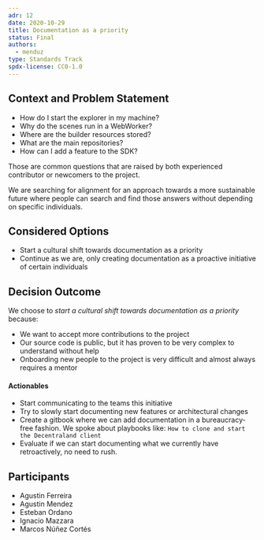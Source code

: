 ```yaml
---
adr: 12
date: 2020-10-29
title: Documentation as a priority
status: Final
authors:
  - menduz
type: Standards Track
spdx-license: CC0-1.0
---
```


## Context and Problem Statement

- How do I start the explorer in my machine?
- Why do the scenes run in a WebWorker?
- Where are the builder resources stored?
- What are the main repositories?
- How can I add a feature to the SDK?

Those are common questions that are raised by both experienced contributor or newcomers to the project.

We are searching for alignment for an approach towards a more sustainable future where people can search and find those answers without depending on specific individuals.

## Considered Options

- Start a cultural shift towards documentation as a priority
- Continue as we are, only creating documentation as a proactive initiative of certain individuals

## Decision Outcome

We choose to _start a cultural shift towards documentation as a priority_ because:

- We want to accept more contributions to the project
- Our source code is public, but it has proven to be very complex to understand without help
- Onboarding new people to the project is very difficult and almost always requires a mentor

#### Actionables

- Start communicating to the teams this initiative
- Try to slowly start documenting new features or architectural changes
- Create a gitbook where we can add documentation in a bureaucracy-free fashion. We spoke about playbooks like: `How to clone and start the Decentraland client`
- Evaluate if we can start documenting what we currently have retroactively, no need to rush.

## Participants

- Agustin Ferreira
- Agustin Mendez
- Esteban Ordano
- Ignacio Mazzara
- Marcos Núñez Cortés
